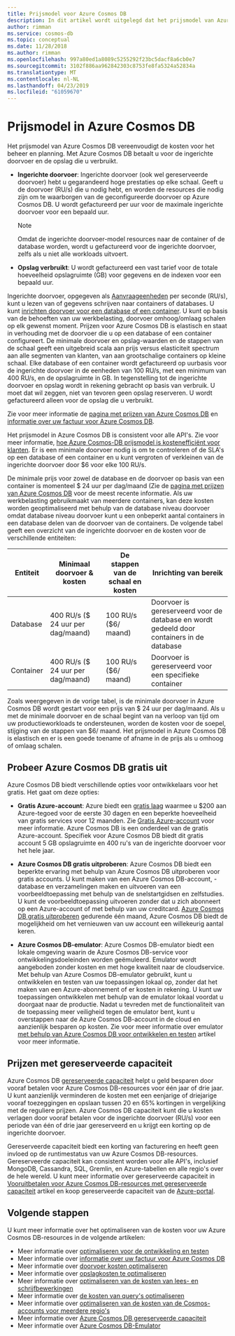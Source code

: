 ```yaml
---
title: Prijsmodel voor Azure Cosmos DB
description: In dit artikel wordt uitgelegd dat het prijsmodel van Azure Cosmos DB en hoe deze uw kostenbeheer en kosten planning vereenvoudigt.
author: rimman
ms.service: cosmos-db
ms.topic: conceptual
ms.date: 11/28/2018
ms.author: rimman
ms.openlocfilehash: 997a80ed1a8089c5255292f23bc5dacf8a6cb0e7
ms.sourcegitcommit: 3102f886aa962842303c8753fe8fa5324a52834a
ms.translationtype: MT
ms.contentlocale: nl-NL
ms.lasthandoff: 04/23/2019
ms.locfileid: "61059670"
---
```

# <a name="pricing-model-in-azure-cosmos-db"></a>Prijsmodel in Azure Cosmos DB 

Het prijsmodel van Azure Cosmos DB vereenvoudigt de kosten voor het beheer en planning. Met Azure Cosmos DB betaalt u voor de ingerichte doorvoer en de opslag die u verbruikt.

* **Ingerichte doorvoer**: Ingerichte doorvoer (ook wel gereserveerde doorvoer) hebt u gegarandeerd hoge prestaties op elke schaal. Geeft u de doorvoer (RU/s) die u nodig hebt, en worden de resources die nodig zijn om te waarborgen van de geconfigureerde doorvoer op Azure Cosmos DB. U wordt gefactureerd per uur voor de maximale ingerichte doorvoer voor een bepaald uur.

   > [!NOTE]
   > Omdat de ingerichte doorvoer-model resources naar de container of de database worden, wordt u gefactureerd voor de ingerichte doorvoer, zelfs als u niet alle workloads uitvoert.

* **Opslag verbruikt**: U wordt gefactureerd een vast tarief voor de totale hoeveelheid opslagruimte (GB) voor gegevens en de indexen voor een bepaald uur.

Ingerichte doorvoer, opgegeven als [Aanvraageenheden](request-units.md) per seconde (RU/s), kunt u lezen van of gegevens schrijven naar containers of databases. U kunt [inrichten doorvoer voor een database of een container](set-throughput.md). U kunt op basis van de behoeften van uw werkbelasting, doorvoer omhoog/omlaag schalen op elk gewenst moment. Prijzen voor Azure Cosmos DB is elastisch en staat in verhouding met de doorvoer die u op een database of een container configureert. De minimale doorvoer en opslag-waarden en de stappen van de schaal geeft een uitgebreid scala aan prijs versus elasticiteit spectrum aan alle segmenten van klanten, van aan grootschalige containers op kleine schaal. Elke database of een container wordt gefactureerd op uurbasis voor de ingerichte doorvoer in de eenheden van 100 RU/s, met een minimum van 400 RU/s, en de opslagruimte in GB. In tegenstelling tot de ingerichte doorvoer en opslag wordt in rekening gebracht op basis van verbruik. U moet dat wil zeggen, niet van tevoren geen opslag reserveren. U wordt gefactureerd alleen voor de opslag die u verbruikt.

Zie voor meer informatie de [pagina met prijzen van Azure Cosmos DB](https://azure.microsoft.com/pricing/details/cosmos-db/) en [informatie over uw factuur voor Azure Cosmos DB](understand-your-bill.md).

Het prijsmodel in Azure Cosmos DB is consistent voor alle API's. Zie voor meer informatie, [hoe Azure Cosmos-DB prijsmodel is kostenefficiënt voor klanten](total-cost-ownership.md). Er is een minimale doorvoer nodig is om te controleren of de SLA's op een database of een container en u kunt vergroten of verkleinen van de ingerichte doorvoer door $6 voor elke 100 RU/s.

De minimale prijs voor zowel de database en de doorvoer op basis van een container is momenteel $ 24 uur per dag/maand (Zie de [pagina met prijzen van Azure Cosmos DB](https://azure.microsoft.com/pricing/details/cosmos-db/) voor de meest recente informatie. Als uw werkbelasting gebruikmaakt van meerdere containers, kan deze kosten worden geoptimaliseerd met behulp van de database niveau doorvoer omdat database niveau doorvoer kunt u een onbeperkt aantal containers in een database delen van de doorvoer van de containers. De volgende tabel geeft een overzicht van de ingerichte doorvoer en de kosten voor de verschillende entiteiten:

|**Entiteit**  | **Minimaal doorvoer & kosten** |**De stappen van de schaal en kosten** |**Inrichting van bereik** |
|---------|---------|---------|-------|
|Database    | 400 RU/s ($ 24 uur per dag/maand)    | 100 RU/s ($6/ maand)   |Doorvoer is gereserveerd voor de database en wordt gedeeld door containers in de database |
|Container     | 400 RU/s ($ 24 uur per dag/maand)    | 100 RU/s ($6/ maand)  |Doorvoer is gereserveerd voor een specifieke container |

Zoals weergegeven in de vorige tabel, is de minimale doorvoer in Azure Cosmos DB wordt gestart voor een prijs van $ 24 uur per dag/maand. Als u met de minimale doorvoer en de schaal begint van na verloop van tijd om uw productieworkloads te ondersteunen, worden de kosten voor de soepel, stijging van de stappen van $6/ maand. Het prijsmodel in Azure Cosmos DB is elastisch en er is een goede toename of afname in de prijs als u omhoog of omlaag schalen.

## <a name="try-azure-cosmos-db-for-free"></a>Probeer Azure Cosmos DB gratis uit 

Azure Cosmos DB biedt verschillende opties voor ontwikkelaars voor het gratis. Het gaat om deze opties:

* **Gratis Azure-account**: Azure biedt een [gratis laag](https://azure.microsoft.com/free/) waarmee u $200 aan Azure-tegoed voor de eerste 30 dagen en een beperkte hoeveelheid van gratis services voor 12 maanden. Zie [Gratis Azure-account](../billing/billing-avoid-charges-free-account.md) voor meer informatie. Azure Cosmos DB is een onderdeel van de gratis Azure-account. Specifiek voor Azure Cosmos DB biedt dit gratis account 5 GB opslagruimte en 400 ru's van de ingerichte doorvoer voor het hele jaar. 

* **Azure Cosmos DB gratis uitproberen**: Azure Cosmos DB biedt een beperkte ervaring met behulp van Azure Cosmos DB uitproberen voor gratis accounts. U kunt maken van een Azure Cosmos DB-account, -database en verzamelingen maken en uitvoeren van een voorbeeldtoepassing met behulp van de snelstartgidsen en zelfstudies. U kunt de voorbeeldtoepassing uitvoeren zonder dat u zich abonneert op een Azure-account of met behulp van uw creditcard. [Azure Cosmos DB gratis uitproberen](https://azure.microsoft.com/try/cosmosdb/) gedurende één maand, Azure Cosmos DB biedt de mogelijkheid om het vernieuwen van uw account een willekeurig aantal keren.

* **Azure Cosmos DB-emulator**: Azure Cosmos DB-emulator biedt een lokale omgeving waarin de Azure Cosmos DB-service voor ontwikkelingsdoeleinden worden geëmuleerd. Emulator wordt aangeboden zonder kosten en met hoge kwaliteit naar de cloudservice. Met behulp van Azure Cosmos DB-emulator gebruikt, kunt u ontwikkelen en testen van uw toepassingen lokaal op, zonder dat het maken van een Azure-abonnement of er kosten in rekening. U kunt uw toepassingen ontwikkelen met behulp van de emulator lokaal voordat u doorgaat naar de productie. Nadat u tevreden met de functionaliteit van de toepassing meer veiligheid tegen de emulator bent, kunt u overstappen naar de Azure Cosmos DB-account in de cloud en aanzienlijk besparen op kosten. Zie voor meer informatie over emulator [met behulp van Azure Cosmos DB voor ontwikkelen en testen](local-emulator.md) artikel voor meer informatie.

## <a name="pricing-with-reserved-capacity"></a>Prijzen met gereserveerde capaciteit

Azure Cosmos DB [gereserveerde capaciteit](cosmos-db-reserved-capacity.md) helpt u geld besparen door vooraf betalen voor Azure Cosmos DB-resources voor één jaar of drie jaar. U kunt aanzienlijk verminderen de kosten met een eenjarige of driejarige vooraf toezeggingen en opslaan tussen 20 en 65% kortingen in vergelijking met de reguliere prijzen. Azure Cosmos DB capaciteit kunt die u kosten verlagen door vooraf betalen voor de ingerichte doorvoer (RU/s) voor een periode van één of drie jaar gereserveerd en u krijgt een korting op de ingerichte doorvoer. 

Gereserveerde capaciteit biedt een korting van facturering en heeft geen invloed op de runtimestatus van uw Azure Cosmos DB-resources. Gereserveerde capaciteit kan consistent worden voor alle API's, inclusief MongoDB, Cassandra, SQL, Gremlin, en Azure-tabellen en alle regio's over de hele wereld. U kunt meer informatie over gereserveerde capaciteit in [Vooruitbetalen voor Azure Cosmos DB-resources met gereserveerde capaciteit](cosmos-db-reserved-capacity.md) artikel en koop gereserveerde capaciteit van de [Azure-portal](https://portal.azure.com/).

## <a name="next-steps"></a>Volgende stappen

U kunt meer informatie over het optimaliseren van de kosten voor uw Azure Cosmos DB-resources in de volgende artikelen:

* Meer informatie over [optimaliseren voor de ontwikkeling en testen](optimize-dev-test.md)
* Meer informatie over [informatie over uw factuur voor Azure Cosmos DB](understand-your-bill.md)
* Meer informatie over [doorvoer kosten optimaliseren](optimize-cost-throughput.md)
* Meer informatie over [opslagkosten te optimaliseren](optimize-cost-storage.md)
* Meer informatie over [optimaliseren van de kosten van lees- en schrijfbewerkingen](optimize-cost-reads-writes.md)
* Meer informatie over [de kosten van query's optimaliseren](optimize-cost-queries.md)
* Meer informatie over [optimaliseren van de kosten van de Cosmos-accounts voor meerdere regio's](optimize-cost-regions.md)
* Meer informatie over [Azure Cosmos DB gereserveerde capaciteit](cosmos-db-reserved-capacity.md)
* Meer informatie over [Azure Cosmos DB-Emulator](local-emulator.md)

